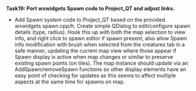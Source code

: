**Task19: Port wxwidgets Spawn code to Project_QT and adjust links.**
- Add Spawn system code to Project_QT based on the provided wxwidgets spawn.cpp/h. Create simple QDialog to edit/configure spawn details (type, radius). Hook this up with both the map selection to view info, and right click to spawn editor if spawn present, also allow Spawn info modification with brush when selected from the creatures tab in a safe manner, updating the current map view where those appear if Spawn display is active when map changes or similar to preserve existing spawn points (on tiles). The map instance should update via an AddSpawn/removeSpawn functions so other display elements have an easy point of checking for updates as this seems to affect multiple aspects at the same time for spawns on map.
